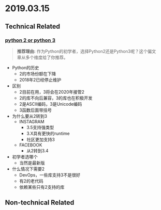 2019.03.15
========

## Technical Related

### [python 2 or python 3](https://learntocodewith.me/programming/python/python-2-vs-python-3/)
> **推荐理由:** 作为Python的初学者，选择Python2还是Python3呢？这个偏文章从多个维度给了你推荐。
* Python的历史
  * 2的市场份额在下降
  * 2018年2已经停止维护
* 区别
  * 2目前在用，3将会在2020年接管2
  * 2的库不向后兼容，3的库也在积极开发
  * 2是ASCII编码，3是Unicode编码
  * 3函数后面带括号
* 为什么要从2转到3
  * INSTAGRAM
    * 3.5支持强类型
    * 3.X具有更快的runtime
    * 社区更加支持3
  * FACEBOOK
    * 从2转到3.4
* 初学者选哪个
  * 当然是最新版
* 什么情况下需要2
  * DevOps，一些库支持3不是很好
  * 有2的老代码
  * 依赖某些只有2支持的库

## Non-technical Related
